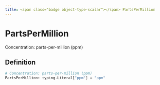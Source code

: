 ```yaml
---
title: <span class="badge object-type-scalar"></span> PartsPerMillion
---
```

# <span class="badge object-type-scalar"></span> PartsPerMillion

Concentration: parts-per-million (ppm)

## Definition

```python
# Concentration: parts-per-million (ppm)
PartsPerMillion: typing.Literal["ppm"] = "ppm"
```
